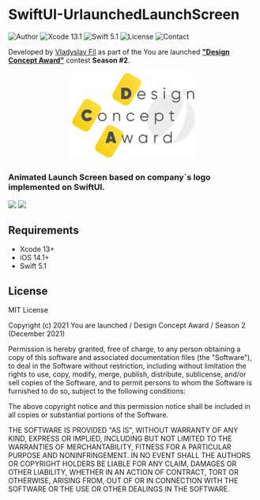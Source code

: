 # SwiftUI-UrlaunchedLaunchScreen
![Author](https://img.shields.io/badge/author-Vladyslav%20Fil-brightgreen.svg)
![Xcode 13.1](https://img.shields.io/badge/Xcode-13.1-blue.svg)
![Swift 5.1](https://img.shields.io/badge/Swift-5.1-blue.svg)
![License](https://img.shields.io/badge/license-MIT-black.svg)
![Contact](https://img.shields.io/badge/contact-i%40urlaunched.com-yellow.svg)

Developed by [Vladyslav Fil](https://www.linkedin.com/in/vladyslav-fil/) as part of the You are launched [**"Design Concept Award"**](https://www.urlaunched.com) contest **Season #2**.

<p align="center">
<img src="https://github.com/urlaunched-com/SwiftUI-UrlaunchedLaunchScreen/blob/main/dca_logo.png" width=50% height=50%>
</p>

### Animated Launch Screen based on company`s logo implemented on SwiftUI.
<img src="https://gitlab.com/you-are-launched/design-concept-award/season-2/vladyslav-fil/-/raw/main/simulator13.gif" width="700px">

<img src="https://gitlab.com/you-are-launched/design-concept-award/season-2/vladyslav-fil/-/raw/main/iphone7.gif" width="300px">

## Requirements
* Xcode 13+
* iOS 14.1+
* Swift 5.1

## License

MIT License

Copyright (c) 2021 You are launched / Design Concept Award / Season 2 (December 2021)

Permission is hereby granted, free of charge, to any person obtaining a copy
of this software and associated documentation files (the "Software"), to deal
in the Software without restriction, including without limitation the rights
to use, copy, modify, merge, publish, distribute, sublicense, and/or sell
copies of the Software, and to permit persons to whom the Software is
furnished to do so, subject to the following conditions:

The above copyright notice and this permission notice shall be included in all
copies or substantial portions of the Software.

THE SOFTWARE IS PROVIDED "AS IS", WITHOUT WARRANTY OF ANY KIND, EXPRESS OR
IMPLIED, INCLUDING BUT NOT LIMITED TO THE WARRANTIES OF MERCHANTABILITY,
FITNESS FOR A PARTICULAR PURPOSE AND NONINFRINGEMENT. IN NO EVENT SHALL THE
AUTHORS OR COPYRIGHT HOLDERS BE LIABLE FOR ANY CLAIM, DAMAGES OR OTHER
LIABILITY, WHETHER IN AN ACTION OF CONTRACT, TORT OR OTHERWISE, ARISING FROM,
OUT OF OR IN CONNECTION WITH THE SOFTWARE OR THE USE OR OTHER DEALINGS IN THE
SOFTWARE.
